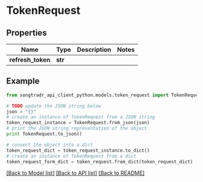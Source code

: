 # TokenRequest


## Properties
Name | Type | Description | Notes
------------ | ------------- | ------------- | -------------
**refresh_token** | **str** |  | 

## Example

```python
from songtradr_api_client_python.models.token_request import TokenRequest

# TODO update the JSON string below
json = "{}"
# create an instance of TokenRequest from a JSON string
token_request_instance = TokenRequest.from_json(json)
# print the JSON string representation of the object
print TokenRequest.to_json()

# convert the object into a dict
token_request_dict = token_request_instance.to_dict()
# create an instance of TokenRequest from a dict
token_request_form_dict = token_request.from_dict(token_request_dict)
```
[[Back to Model list]](../README.md#documentation-for-models) [[Back to API list]](../README.md#documentation-for-api-endpoints) [[Back to README]](../README.md)


